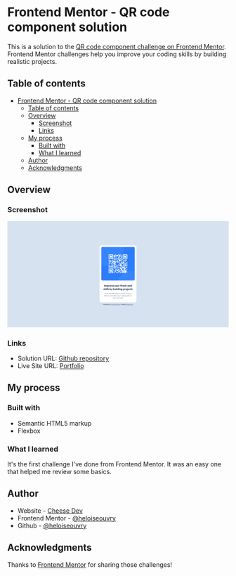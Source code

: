 # Frontend Mentor - QR code component solution

This is a solution to the [QR code component challenge on Frontend Mentor](https://www.frontendmentor.io/challenges/qr-code-component-iux_sIO_H). Frontend Mentor challenges help you improve your coding skills by building realistic projects. 

## Table of contents

- [Frontend Mentor - QR code component solution](#frontend-mentor---qr-code-component-solution)
  - [Table of contents](#table-of-contents)
  - [Overview](#overview)
    - [Screenshot](#screenshot)
    - [Links](#links)
  - [My process](#my-process)
    - [Built with](#built-with)
    - [What I learned](#what-i-learned)
  - [Author](#author)
  - [Acknowledgments](#acknowledgments)

## Overview

### Screenshot

![Screenshot](./images/screenshot.jpg)

### Links

- Solution URL: [Github repository](https://github.com/heloiseouvry/frontend-mentor-qr-code)
- Live Site URL: [Portfolio](http://www.cheesedev.com/frontend-mentor/qr-code)

## My process

### Built with

- Semantic HTML5 markup
- Flexbox

### What I learned

It's the first challenge I've done from Frontend Mentor. It was an easy one that helped me review some basics.

## Author

- Website - [Cheese Dev](http://www.cheesedev.com)
- Frontend Mentor - [@heloiseouvry](https://www.frontendmentor.io/profile/heloiseouvry)
- Github - [@heloiseouvry](https://github.com/heloiseouvry)

## Acknowledgments

Thanks to [Frontend Mentor](https://www.frontendmentor.io) for sharing those challenges!
